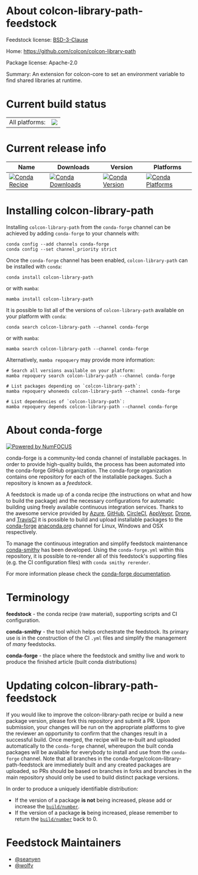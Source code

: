 About colcon-library-path-feedstock
===================================

Feedstock license: [BSD-3-Clause](https://github.com/conda-forge/colcon-library-path-feedstock/blob/main/LICENSE.txt)

Home: https://github.com/colcon/colcon-library-path

Package license: Apache-2.0

Summary: An extension for colcon-core to set an environment variable to find shared libraries at runtime.


Current build status
====================


<table><tr><td>All platforms:</td>
    <td>
      <a href="https://dev.azure.com/conda-forge/feedstock-builds/_build/latest?definitionId=8115&branchName=main">
        <img src="https://dev.azure.com/conda-forge/feedstock-builds/_apis/build/status/colcon-library-path-feedstock?branchName=main">
      </a>
    </td>
  </tr>
</table>

Current release info
====================

| Name | Downloads | Version | Platforms |
| --- | --- | --- | --- |
| [![Conda Recipe](https://img.shields.io/badge/recipe-colcon--library--path-green.svg)](https://anaconda.org/conda-forge/colcon-library-path) | [![Conda Downloads](https://img.shields.io/conda/dn/conda-forge/colcon-library-path.svg)](https://anaconda.org/conda-forge/colcon-library-path) | [![Conda Version](https://img.shields.io/conda/vn/conda-forge/colcon-library-path.svg)](https://anaconda.org/conda-forge/colcon-library-path) | [![Conda Platforms](https://img.shields.io/conda/pn/conda-forge/colcon-library-path.svg)](https://anaconda.org/conda-forge/colcon-library-path) |

Installing colcon-library-path
==============================

Installing `colcon-library-path` from the `conda-forge` channel can be achieved by adding `conda-forge` to your channels with:

```
conda config --add channels conda-forge
conda config --set channel_priority strict
```

Once the `conda-forge` channel has been enabled, `colcon-library-path` can be installed with `conda`:

```
conda install colcon-library-path
```

or with `mamba`:

```
mamba install colcon-library-path
```

It is possible to list all of the versions of `colcon-library-path` available on your platform with `conda`:

```
conda search colcon-library-path --channel conda-forge
```

or with `mamba`:

```
mamba search colcon-library-path --channel conda-forge
```

Alternatively, `mamba repoquery` may provide more information:

```
# Search all versions available on your platform:
mamba repoquery search colcon-library-path --channel conda-forge

# List packages depending on `colcon-library-path`:
mamba repoquery whoneeds colcon-library-path --channel conda-forge

# List dependencies of `colcon-library-path`:
mamba repoquery depends colcon-library-path --channel conda-forge
```


About conda-forge
=================

[![Powered by
NumFOCUS](https://img.shields.io/badge/powered%20by-NumFOCUS-orange.svg?style=flat&colorA=E1523D&colorB=007D8A)](https://numfocus.org)

conda-forge is a community-led conda channel of installable packages.
In order to provide high-quality builds, the process has been automated into the
conda-forge GitHub organization. The conda-forge organization contains one repository
for each of the installable packages. Such a repository is known as a *feedstock*.

A feedstock is made up of a conda recipe (the instructions on what and how to build
the package) and the necessary configurations for automatic building using freely
available continuous integration services. Thanks to the awesome service provided by
[Azure](https://azure.microsoft.com/en-us/services/devops/), [GitHub](https://github.com/),
[CircleCI](https://circleci.com/), [AppVeyor](https://www.appveyor.com/),
[Drone](https://cloud.drone.io/welcome), and [TravisCI](https://travis-ci.com/)
it is possible to build and upload installable packages to the
[conda-forge](https://anaconda.org/conda-forge) [anaconda.org](https://anaconda.org/)
channel for Linux, Windows and OSX respectively.

To manage the continuous integration and simplify feedstock maintenance
[conda-smithy](https://github.com/conda-forge/conda-smithy) has been developed.
Using the ``conda-forge.yml`` within this repository, it is possible to re-render all of
this feedstock's supporting files (e.g. the CI configuration files) with ``conda smithy rerender``.

For more information please check the [conda-forge documentation](https://conda-forge.org/docs/).

Terminology
===========

**feedstock** - the conda recipe (raw material), supporting scripts and CI configuration.

**conda-smithy** - the tool which helps orchestrate the feedstock.
                   Its primary use is in the construction of the CI ``.yml`` files
                   and simplify the management of *many* feedstocks.

**conda-forge** - the place where the feedstock and smithy live and work to
                  produce the finished article (built conda distributions)


Updating colcon-library-path-feedstock
======================================

If you would like to improve the colcon-library-path recipe or build a new
package version, please fork this repository and submit a PR. Upon submission,
your changes will be run on the appropriate platforms to give the reviewer an
opportunity to confirm that the changes result in a successful build. Once
merged, the recipe will be re-built and uploaded automatically to the
`conda-forge` channel, whereupon the built conda packages will be available for
everybody to install and use from the `conda-forge` channel.
Note that all branches in the conda-forge/colcon-library-path-feedstock are
immediately built and any created packages are uploaded, so PRs should be based
on branches in forks and branches in the main repository should only be used to
build distinct package versions.

In order to produce a uniquely identifiable distribution:
 * If the version of a package **is not** being increased, please add or increase
   the [``build/number``](https://docs.conda.io/projects/conda-build/en/latest/resources/define-metadata.html#build-number-and-string).
 * If the version of a package **is** being increased, please remember to return
   the [``build/number``](https://docs.conda.io/projects/conda-build/en/latest/resources/define-metadata.html#build-number-and-string)
   back to 0.

Feedstock Maintainers
=====================

* [@seanyen](https://github.com/seanyen/)
* [@wolfv](https://github.com/wolfv/)

